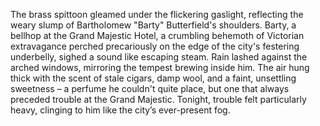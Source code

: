 The brass spittoon gleamed under the flickering gaslight, reflecting the weary slump of Bartholomew "Barty" Butterfield's shoulders.  Barty, a bellhop at the Grand Majestic Hotel, a crumbling behemoth of Victorian extravagance perched precariously on the edge of the city's festering underbelly, sighed a sound like escaping steam. Rain lashed against the arched windows, mirroring the tempest brewing inside him.  The air hung thick with the scent of stale cigars, damp wool, and a faint, unsettling sweetness – a perfume he couldn't quite place, but one that always preceded trouble at the Grand Majestic. Tonight, trouble felt particularly heavy, clinging to him like the city’s ever-present fog.
